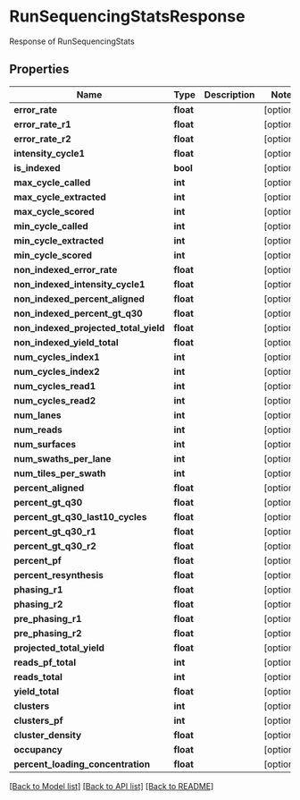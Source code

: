 # RunSequencingStatsResponse

Response of RunSequencingStats
## Properties
Name | Type | Description | Notes
------------ | ------------- | ------------- | -------------
**error_rate** | **float** |  | [optional] 
**error_rate_r1** | **float** |  | [optional] 
**error_rate_r2** | **float** |  | [optional] 
**intensity_cycle1** | **float** |  | [optional] 
**is_indexed** | **bool** |  | [optional] 
**max_cycle_called** | **int** |  | [optional] 
**max_cycle_extracted** | **int** |  | [optional] 
**max_cycle_scored** | **int** |  | [optional] 
**min_cycle_called** | **int** |  | [optional] 
**min_cycle_extracted** | **int** |  | [optional] 
**min_cycle_scored** | **int** |  | [optional] 
**non_indexed_error_rate** | **float** |  | [optional] 
**non_indexed_intensity_cycle1** | **float** |  | [optional] 
**non_indexed_percent_aligned** | **float** |  | [optional] 
**non_indexed_percent_gt_q30** | **float** |  | [optional] 
**non_indexed_projected_total_yield** | **float** |  | [optional] 
**non_indexed_yield_total** | **float** |  | [optional] 
**num_cycles_index1** | **int** |  | [optional] 
**num_cycles_index2** | **int** |  | [optional] 
**num_cycles_read1** | **int** |  | [optional] 
**num_cycles_read2** | **int** |  | [optional] 
**num_lanes** | **int** |  | [optional] 
**num_reads** | **int** |  | [optional] 
**num_surfaces** | **int** |  | [optional] 
**num_swaths_per_lane** | **int** |  | [optional] 
**num_tiles_per_swath** | **int** |  | [optional] 
**percent_aligned** | **float** |  | [optional] 
**percent_gt_q30** | **float** |  | [optional] 
**percent_gt_q30_last10_cycles** | **float** |  | [optional] 
**percent_gt_q30_r1** | **float** |  | [optional] 
**percent_gt_q30_r2** | **float** |  | [optional] 
**percent_pf** | **float** |  | [optional] 
**percent_resynthesis** | **float** |  | [optional] 
**phasing_r1** | **float** |  | [optional] 
**phasing_r2** | **float** |  | [optional] 
**pre_phasing_r1** | **float** |  | [optional] 
**pre_phasing_r2** | **float** |  | [optional] 
**projected_total_yield** | **float** |  | [optional] 
**reads_pf_total** | **int** |  | [optional] 
**reads_total** | **int** |  | [optional] 
**yield_total** | **float** |  | [optional] 
**clusters** | **int** |  | [optional] 
**clusters_pf** | **int** |  | [optional] 
**cluster_density** | **float** |  | [optional] 
**occupancy** | **float** |  | [optional] 
**percent_loading_concentration** | **float** |  | [optional] 

[[Back to Model list]](../README.md#documentation-for-models) [[Back to API list]](../README.md#documentation-for-api-endpoints) [[Back to README]](../README.md)


